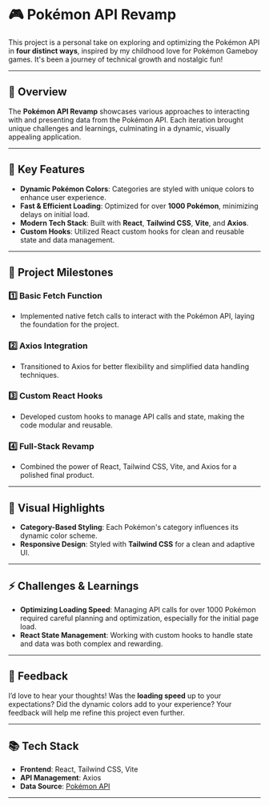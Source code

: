 # 🎮 Pokémon API Revamp

This project is a personal take on exploring and optimizing the Pokémon API in **four distinct ways**, inspired by my childhood love for Pokémon Gameboy games. It's been a journey of technical growth and nostalgic fun!

---

## 📖 Overview

The **Pokémon API Revamp** showcases various approaches to interacting with and presenting data from the Pokémon API. Each iteration brought unique challenges and learnings, culminating in a dynamic, visually appealing application.

---

## 🌟 Key Features

- **Dynamic Pokémon Colors**: Categories are styled with unique colors to enhance user experience.
- **Fast & Efficient Loading**: Optimized for over **1000 Pokémon**, minimizing delays on initial load.
- **Modern Tech Stack**: Built with **React**, **Tailwind CSS**, **Vite**, and **Axios**.
- **Custom Hooks**: Utilized React custom hooks for clean and reusable state and data management.

---

## 🚀 Project Milestones

### 1️⃣ **Basic Fetch Function**
- Implemented native fetch calls to interact with the Pokémon API, laying the foundation for the project.

### 2️⃣ **Axios Integration**
- Transitioned to Axios for better flexibility and simplified data handling techniques.

### 3️⃣ **Custom React Hooks**
- Developed custom hooks to manage API calls and state, making the code modular and reusable.

### 4️⃣ **Full-Stack Revamp**
- Combined the power of React, Tailwind CSS, Vite, and Axios for a polished final product.

---

## 🎨 Visual Highlights

- **Category-Based Styling**: Each Pokémon's category influences its dynamic color scheme.
- **Responsive Design**: Styled with **Tailwind CSS** for a clean and adaptive UI.

---

## ⚡ Challenges & Learnings

- **Optimizing Loading Speed**: Managing API calls for over 1000 Pokémon required careful planning and optimization, especially for the initial page load.
- **React State Management**: Working with custom hooks to handle state and data was both complex and rewarding.

---

## 📝 Feedback

I’d love to hear your thoughts! Was the **loading speed** up to your expectations? Did the dynamic colors add to your experience? Your feedback will help me refine this project even further.

---

## 📚 Tech Stack

- **Frontend**: React, Tailwind CSS, Vite
- **API Management**: Axios
- **Data Source**: [Pokémon API](https://pokeapi.co/)

---

